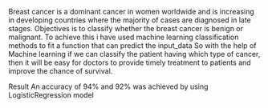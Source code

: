 Breast cancer is a dominant cancer in women
worldwide and is increasing in developing countries where the
majority of cases are diagnosed in late stages.
Objectives is to classify whether the breast cancer is benign or malignant. To achieve this i have used machine learning classification methods to fit a function that can predict the input_data
So with the help of Machine learning if we can classify the patient having which type of cancer, then it will be easy for doctors to provide timely treatment to patients and improve the chance of survival.

Result
An accuracy of 94% and 92% was achieved by using LogisticRegression model
